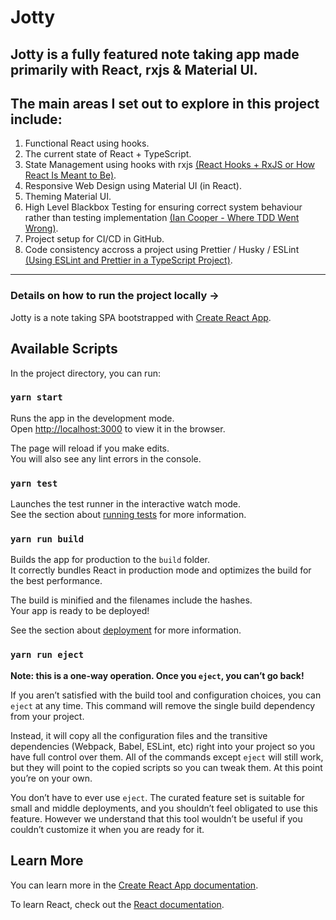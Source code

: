# **Jotty**

## **Jotty is a fully featured note taking app made primarily with React, rxjs & Material UI.**

## The main areas I set out to explore in this project include:

1. Functional React using hooks.
1. The current state of React + TypeScript.
1. State Management using hooks with rxjs [(React Hooks + RxJS or How React Is Meant to Be)](https://blog.soshace.com/en/javascript/react-hooks-rxjs-or-how-react-is-meant-to-be/).
1. Responsive Web Design using Material UI (in React).
1. Theming Material UI.
1. High Level Blackbox Testing for ensuring correct system behaviour rather than testing implementation [(Ian Cooper - Where TDD Went Wrong)](https://www.youtube.com/watch?v=EZ05e7EMOLM).
1. Project setup for CI/CD in GitHub.
1. Code consistency accross a project using Prettier / Husky / ESLint [(Using ESLint and Prettier in a TypeScript Project)](https://dev.to/robertcoopercode/using-eslint-and-prettier-in-a-typescript-project-53jb).

---

### **Details on how to run the project locally ->**

Jotty is a note taking SPA bootstrapped with [Create React App](https://github.com/facebook/create-react-app).

## Available Scripts

In the project directory, you can run:

### `yarn start`

Runs the app in the development mode.<br>
Open [http://localhost:3000](http://localhost:3000) to view it in the browser.

The page will reload if you make edits.<br>
You will also see any lint errors in the console.

### `yarn test`

Launches the test runner in the interactive watch mode.<br>
See the section about [running tests](https://facebook.github.io/create-react-app/docs/running-tests) for more information.

### `yarn run build`

Builds the app for production to the `build` folder.<br>
It correctly bundles React in production mode and optimizes the build for the best performance.

The build is minified and the filenames include the hashes.<br>
Your app is ready to be deployed!

See the section about [deployment](https://facebook.github.io/create-react-app/docs/deployment) for more information.

### `yarn run eject`

**Note: this is a one-way operation. Once you `eject`, you can’t go back!**

If you aren’t satisfied with the build tool and configuration choices, you can `eject` at any time. This command will remove the single build dependency from your project.

Instead, it will copy all the configuration files and the transitive dependencies (Webpack, Babel, ESLint, etc) right into your project so you have full control over them. All of the commands except `eject` will still work, but they will point to the copied scripts so you can tweak them. At this point you’re on your own.

You don’t have to ever use `eject`. The curated feature set is suitable for small and middle deployments, and you shouldn’t feel obligated to use this feature. However we understand that this tool wouldn’t be useful if you couldn’t customize it when you are ready for it.

## Learn More

You can learn more in the [Create React App documentation](https://facebook.github.io/create-react-app/docs/getting-started).

To learn React, check out the [React documentation](https://reactjs.org/).
